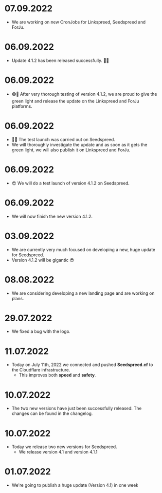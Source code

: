 # 07.09.2022
 - We are working on new CronJobs for Linkspreed, Seedspreed and ForJu.

# 06.09.2022
 - Update 4.1.2 has been released successfully. 🥳😍

# 06.09.2022
 - 🟢🚀 After very thorough testing of version 4.1.2, we are proud to give the green light and release the update on the Linkspreed and ForJu platforms.

# 06.09.2022
 - 🥳🥳 The test launch was carried out on Seedspreed.  
 - We will thoroughly investigate the update and as soon as it gets the green light, we will also publish it on Linkspreed and ForJu.

# 06.09.2022
 - 😍 We will do a test launch of version 4.1.2 on Seedspreed.

# 06.09.2022
 - We will now finish the new version 4.1.2.

# 03.09.2022
 - We are currently very much focused on developing a new, huge update for Seedspreed.  
 - Version 4.1.2 will be gigantic 😍

# 08.08.2022
  - We are considering developing a new landing page and are working on plans.

# 29.07.2022
  - We fixed a bug with the logo.

# 11.07.2022
  - Today on July 11th, 2022 we connected and pushed **Seedspreed.cf** to the Cloudflare infrastructure.
     - This improves both **speed** and **safety**.

# 10.07.2022
 - The two new versions have just been successfully released. The changes can be found in the changelog.

# 10.07.2022
 - Today we release two new versions for Seedspreed.
   - We release version 4.1 and version 4.1.1

# 01.07.2022
 - We're going to publish a huge update (Version 4.1) in one week
